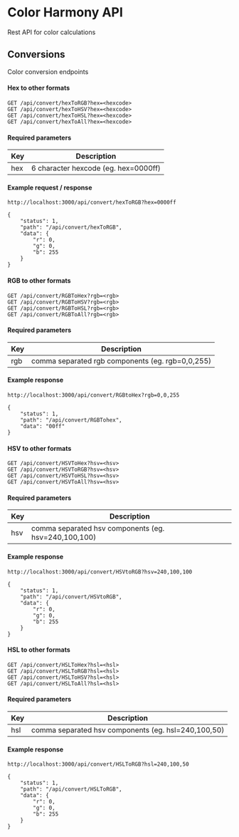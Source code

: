 # Color Harmony API

Rest API for color calculations

## Conversions

Color conversion endpoints

#### Hex to other formats
`GET /api/convert/hexToRGB?hex=<hexcode>`<br>
`GET /api/convert/hexToHSV?hex=<hexcode>`<br>
`GET /api/convert/hexToHSL?hex=<hexcode>`<br>
`GET /api/convert/hexToAll?hex=<hexcode>`

#### Required parameters

| Key      | Description   |
| ------------- |-------------  |
| hex       | 6 character hexcode (eg. hex=0000ff)  |

#### Example request / response
`http://localhost:3000/api/convert/hexToRGB?hex=0000ff`
```
{
    "status": 1,
    "path": "/api/convert/hexToRGB",
    "data": {
        "r": 0,
        "g": 0,
        "b": 255
    }
}
```

#### RGB to other formats
`GET /api/convert/RGBToHex?rgb=<rgb>`<br>
`GET /api/convert/RGBToHSV?rgb=<rgb>`<br>
`GET /api/convert/RGBToHSL?rgb=<rgb>`<br>
`GET /api/convert/RGBToAll?rgb=<rgb>`

#### Required parameters

| Key      | Description   |
| ------------- |-------------  |
| rgb       | comma separated rgb components (eg. rgb=0,0,255)  |

#### Example response
`http://localhost:3000/api/convert/RGBtoHex?rgb=0,0,255`
```
{
    "status": 1,
    "path": "/api/convert/RGBTohex",
    "data": "00ff"
}
```

#### HSV to other formats
`GET /api/convert/HSVToHex?hsv=<hsv>`<br>
`GET /api/convert/HSVToRGB?hsv=<hsv>`<br>
`GET /api/convert/HSVToHSL?hsv=<hsv>`<br>
`GET /api/convert/HSVToAll?hsv=<hsv>`

#### Required parameters

| Key      | Description   |
| ------------- |-------------  |
| hsv       | comma separated hsv components (eg. hsv=240,100,100)  |

#### Example response
`http://localhost:3000/api/convert/HSVtoRGB?hsv=240,100,100`
```
{
    "status": 1,
    "path": "/api/convert/HSVtoRGB",
    "data": {
        "r": 0,
        "g": 0,
        "b": 255
    }
}
```

#### HSL to other formats
`GET /api/convert/HSLToHex?hsl=<hsl>`<br>
`GET /api/convert/HSLToRGB?hsl=<hsl>`<br>
`GET /api/convert/HSLToHSV?hsl=<hsl>`<br>
`GET /api/convert/HSLToAll?hsl=<hsl>`

#### Required parameters

| Key      | Description   |
| ------------- |-------------  |
| hsl       | comma separated hsv components (eg. hsl=240,100,50)  |

#### Example response
`http://localhost:3000/api/convert/HSLToRGB?hsl=240,100,50`
```
{
    "status": 1,
    "path": "/api/convert/HSLToRGB",
    "data": {
        "r": 0,
        "g": 0,
        "b": 255
    }
}
```
